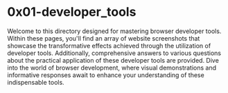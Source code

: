 # 0x01-developer_tools

Welcome to this directory designed for mastering browser developer tools. Within these pages, you'll find an array of website screenshots that showcase the transformative effects achieved through the utilization of developer tools. Additionally, comprehensive answers to various questions about the practical application of these developer tools are provided. Dive into the world of browser development, where visual demonstrations and informative responses await to enhance your understanding of these indispensable tools.
